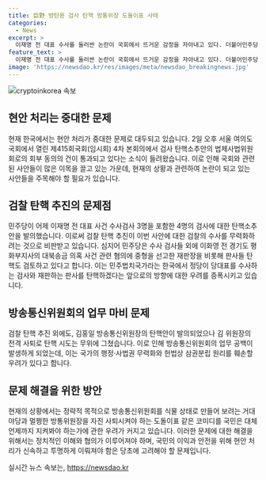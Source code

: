 ```yaml
---
title: 巨野 방탄용 검사 탄핵 방통위장 도돌이표 사태
categories:
  - News
excerpt: >
  이재명 전 대표 수사를 둘러싼 논란이 국회에서 뜨거운 감정을 자아내고 있다. 더불어민주당은 검사 4명에 대한 탄핵소추안을 제출했고, 이에 대한 우려와 비난이 제기되고 있다. 이에 대한 논란은 법치에 대한 위협으로 이어져, 국민적인 관심을 끌고 있다. 최근 방송통신위원장 사퇴와 야당의 탄핵 추진은 공영방송 관련 정략적인 의도로 해석되며, 국민의 이목을 끄는 논란으로 자리 잡고 있다.
feature_text: >
  이재명 전 대표 수사를 둘러싼 논란이 국회에서 뜨거운 감정을 자아내고 있다. 더불어민주당은 검사 4명에 대한 탄핵소추안을 제출했고, 이에 대한 우려와 비난이 제기되고 있다. 이에 대한 논란은 법치에 대한 위협으로 이어져, 국민적인 관심을 끌고 있다. 최근 방송통신위원장 사퇴와 야당의 탄핵 추진은 공영방송 관련 정략적인 의도로 해석되며, 국민의 이목을 끄는 논란으로 자리 잡고 있다.
image: 'https://newsdao.kr/res/images/meta/newsdao_breakingnews.jpg'
---
```


<p><img src="https://newsdao.kr/res/images/meta/newsdao_breakingnews.jpg" alt="cryptoinkorea 속보" /></p>

<h2 data-ke-size="size26">현안 처리는 중대한 문제</h2>

<p data-ke-size="size16">현재 한국에서는 현안 처리가 중대한 문제로 대두되고 있습니다. 2일 오후 서울 여의도 국회에서 열린 제415회국회(임시회) 4차 본회의에서 검사 탄핵소추안의 법제사법위원회로의 회부 동의의 건이 통과되고 있다는 소식이 들려왔습니다. 이로 인해 국회와 관련된 사안들이 많은 이목을 끌고 있는 가운데, 현재의 상황과 관련하여 논란이 되고 있는 사안들을 주목해야 할 필요가 있습니다. </p>

<h2 data-ke-size="size26">검찰 탄핵 추진의 문제점</h2>

<p data-ke-size="size16">민주당이 어제 이재명 전 대표 사건 수사검사 3명을 포함한 4명의 검사에 대한 탄핵소추안을 발의했습니다. 이로써 검찰 탄핵 추진이 이번 사안에 대한 검찰의 수사를 무력화하려는 것으로 비판받고 있습니다. 심지어 민주당은 수사 검사들 외에 이화영 전 경기도 평화부지사의 대북송금 의혹 사건 관련 혐의에 중형을 선고한 재판장을 비롯해 판사들 탄핵도 검토하고 있다고 합니다. 이는 민주법치국가라는 한국에서 정당이 당대표를 수사하는 검사와 재판하는 판사를 탄핵하겠다는 앞으로의 방향에 대한 우려를 증폭시키고 있습니다. </p>

<h2 data-ke-size="size26">방송통신위원회의 업무 마비 문제</h2>

<p data-ke-size="size16">검찰 탄핵 추진 외에도, 김홍일 방송통신위원장의 탄핵안이 발의되었으나 김 위원장의 전격 사퇴로 탄핵 시도는 무위에 그쳤습니다. 이로 인해 방송통신위원회의 업무 공백이 발생하게 되었는데, 이는 국가의 행정·사법권 무력화와 헌법상 삼권분립 원리를 훼손할 우려가 있다고 합니다. </p>

<h2 data-ke-size="size26">문제 해결을 위한 방안</h2>

<p data-ke-size="size16">현재의 상황에서는 정략적 목적으로 방송통신위원회를 식물 상태로 만들어 보려는 거대 야당과 멀쩡한 방통위원장을 자진 사퇴시켜야 하는 도돌이표 같은 코미디를 국민은 대체 언제까지 지켜봐야 하는가에 관한 우려가 커지고 있습니다. 이러한 문제에 대한 해결을 위해서는 정치적인 이해와 협의가 이루어져야 하며, 국민의 이익과 안전을 위해 현안 처리가 신속하고 투명하게 이뤄져야 함은 당초에 고려해야 할 문제입니다. </p>
실시간 뉴스 속보는, <a href="https://newsdao.kr" rel="dofollow">https://newsdao.kr</a>


